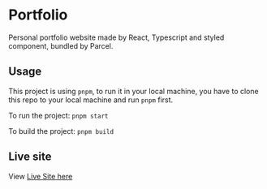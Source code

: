 # Portfolio

Personal portfolio website made by React, Typescript and styled component, bundled by Parcel.

## Usage

This project is using `pnpm`, to run it in your local machine, you have to clone this repo to your local machine and run `pnpm` first.

To run the project:
`pnpm start`

To build the project:
`pnpm build`

## Live site

View [Live Site here](https://yukicheung.atrera.com/)
